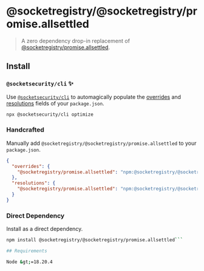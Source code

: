 # @socketregistry/@socketregistry/promise.allsettled

> A zero dependency drop-in replacement of
> [@socketregistry/promise.allsettled](https://www.npmjs.com/package/@socketregistry/promise.allsettled).

## Install

### `@socketsecurity/cli` :sparkles:

Use [`@socketsecurity/cli`](https://www.npmjs.com/package/@socketsecurity/cli)
to automagically populate the
[overrides](https://docs.npmjs.com/cli/v9/configuring-npm/package-json#overrides)
and [resolutions](https://yarnpkg.com/configuration/manifest#resolutions) fields
of your `package.json`.

```sh
npx @socketsecurity/cli optimize
```

### Handcrafted

Manually add `@socketregistry/@socketregistry/promise.allsettled` to your
`package.json`.

```json
{
  "overrides": {
    "@socketregistry/promise.allsettled": "npm:@socketregistry/@socketregistry/promise.allsettled@^1"
  },
  "resolutions": {
    "@socketregistry/promise.allsettled": "npm:@socketregistry/@socketregistry/promise.allsettled@^1"
  }
}
```

### Direct Dependency

Install as a direct dependency.

````sh
npm install @socketregistry/@socketregistry/promise.allsettled```

## Requirements

Node &gt;=18.20.4
````
